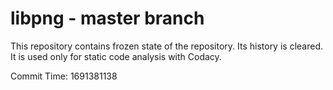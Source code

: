 # libpng - master branch

This repository contains frozen state of the repository.
Its history is cleared. It is used only for static code
analysis with Codacy.

Commit Time: 1691381138